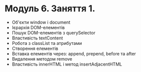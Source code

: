 # Модуль 6. Заняття 1.

- Об'єкти window і document
- Ієрархія DOM-елементів
- Пошук DOM-елементів з querySelector
- Властивість textContent
- Робота з classList та атрибутами
- Створення елементів
- Вставка елементів через: append, prepend, before та after
- Видалення методом remove
- Властивість innerHTML і метод insertAdjacentHTML
